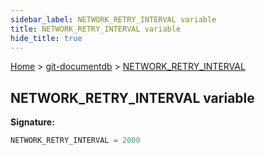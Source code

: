 ```yaml
---
sidebar_label: NETWORK_RETRY_INTERVAL variable
title: NETWORK_RETRY_INTERVAL variable
hide_title: true
---
```


[Home](./index.md) &gt; [git-documentdb](./git-documentdb.md) &gt; [NETWORK\_RETRY\_INTERVAL](./git-documentdb.network_retry_interval.md)

## NETWORK\_RETRY\_INTERVAL variable


<b>Signature:</b>

```typescript
NETWORK_RETRY_INTERVAL = 2000
```
